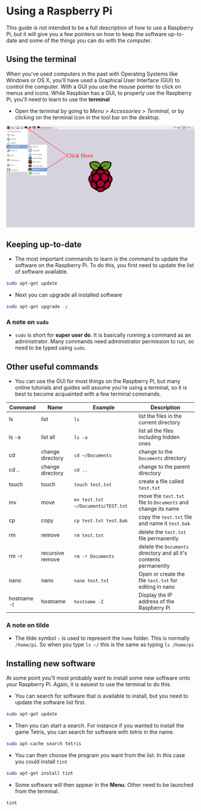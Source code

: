 # Using a Raspberry Pi

This guide is not intended to be a full description of how to use a Raspberry Pi, but it will give you a few pointers on how to keep the software up-to-date and some of the things you can do with the computer.

## Using the terminal

When you've used computers in the past with Operating Systems like Windows or OS X, you'll have used a Graphical User Interface (GUI) to control the computer. With a GUI you use the mouse pointer to click on menus and icons. While Raspbian has a GUI, to properly use the Raspberry Pi, you'll need to learn to use the **terminal**

- Open the terminal by going to *Menu* > *Accessories* > *Terminal*, or by clicking on the terminal icon in the tool bar on the desktop.

![](images/screen1.png)


## Keeping up-to-date
- The most important commands to learn is the command to update the software on the Raspberry Pi. To do this, you first need to update the list of software available.

``` bash
sudo apt-get update
```

- Next you can upgrade all installed software

``` bash
sudo apt-get upgrade -y
```

### A note on `sudo`
- `sudo` is short for **super user do**. It is basically running a command as an administrator. Many commands need administrator permission to run, so need to be typed using `sudo`.

## Other useful commands
- You can use the GUI for most things on the Raspberry Pi, but many online tutorials and guides will assume you're using a terminal, so it is best to become acquainted with a few terminal commands.

| Command     | Name             | Example                            | Description                                                        |
|-------------|------------------|------------------------------------|--------------------------------------------------------------------|
| ls          | list             | `ls`                               | list the files in the current directory                            |
| ls -a       | list all         | `ls -a`                            | list all the files including hidden ones                           |
| cd          | change directory | `cd ~/Documents`                   | change to the `Documents` directory                                |
| cd ..       | change directory | `cd ..`                            | change to the parent directory                                     |
| touch       | touch            | `touch test.txt`                   | create a file called `test.txt`                                    |
| mv          | move             | `mv test.txt ~/Documents/TEST.txt` | move the `test.txt` file to `Documents` and change its name        |
| cp          | copy             | `cp test.txt test.bak`             | copy the `test.txt` file and name it `test.bak`                    |
| rm          | remove           | `rm test.txt`                      | delete the `test.txt` file permanently                             |
| rm -r       | recursive remove | `rm -r Documents`                  | delete the `Documents` directory and all it's contents permanently |
| nano        | nano             | `nano test.txt`                    | Open or create the file `test.txt` for editing in nano             |
| hostname -I | hostname         | `hostname -I`                      | Display the IP address of the Raspberry Pi                         |

### A note on tilde
- The tilde symbol `~` is used to represent the `home` folder. This is normally `/home/pi`. So when you type `ls ~/` this is the same as typing `ls /home/pi`

## Installing new software

At some point you'll most probably want to install some new software onto your Raspberry Pi. Again, it is easiest to use the terminal to do this.

- You can search for software that is available to install, but you need to update the software list first.

``` bash
sudo apt-get update
```

- Then you can start a search. For instance if you wanted to install the game Tetris, you can search for software with *tetris* in the name.

``` bash
sudo apt-cache search tetris
```

- You can then choose the program you want from the list. In this case you could install `tint`

``` bash
sudo apt-get install tint
```

- Some software will then appear in the **Menu**. Other need to be launched from the terminal.

``` bash
tint
```
